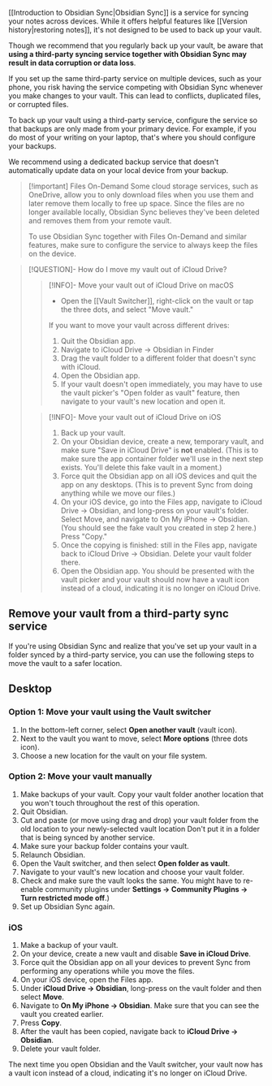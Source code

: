 [[Introduction to Obsidian Sync|Obsidian Sync]] is a service for syncing your notes across devices. While it offers helpful features like [[Version history|restoring notes]], it's not designed to be used to back up your vault.

Though we recommend that you regularly back up your vault, be aware that **using a third-party syncing service together with Obsidian Sync may result in data corruption or data loss**.

If you set up the same third-party service on multiple devices, such as your phone, you risk having the service competing with Obsidian Sync whenever you make changes to your vault. This can lead to conflicts, duplicated files, or corrupted files.

To back up your vault using a third-party service, configure the service so that backups are only made from your primary device. For example, if you do most of your writing on your laptop, that's where you should configure your backups. 

We recommend using a dedicated backup service that doesn't automatically update data on your local device from your backup.

> [!important] Files On-Demand
> Some cloud storage services, such as OneDrive, allow you to only download files when you use them and later remove them locally to free up space. Since the files are no longer available locally, Obsidian Sync believes they've been deleted and removes them from your remote vault.
>
> To use Obsidian Sync together with Files On-Demand and similar features, make sure to configure the service to always keep the files on the device.

> [!QUESTION]- How do I move my vault out of iCloud Drive?
> > [!INFO]- Move your vault out of iCloud Drive on macOS
> > - Open the [[Vault Switcher]], right-click on the vault or tap the three dots, and select "Move vault."  
>   > 
> > If you want to move your vault across different drives:
> > 1. Quit the Obsidian app.  
> > 2. Navigate to iCloud Drive → Obsidian in Finder  
> > 3. Drag the vault folder to a different folder that doesn't sync with iCloud.
> > 4. Open the Obsidian app.  
> > 5. If your vault doesn't open immediately, you may have to use the vault picker's "Open folder as vault" feature, then navigate to your vault's new location and open it.  
>   
> > [!INFO]- Move your vault out of iCloud Drive on iOS
> > 1. Back up your vault.
> > 2. On your Obsidian device, create a new, temporary vault, and make sure "Save in iCloud Drive" is **not** enabled. (This is to make sure the app container folder we'll use in the next step exists. You'll delete this fake vault in a moment.)  
> > 3. Force quit the Obsidian app on all iOS devices and quit the app on any desktops. (This is to prevent Sync from doing anything while we move our files.)  
> > 4. On your iOS device, go into the Files app, navigate to iCloud Drive → Obsidian, and long-press on your vault's folder. Select Move, and navigate to On My iPhone → Obsidian. (You should see the fake vault you created in step 2 here.) Press "Copy."  
> > 5. Once the copying is finished: still in the Files app, navigate back to iCloud Drive → Obsidian. Delete your vault folder there.  
> > 6. Open the Obsidian app. You should be presented with the vault picker and your vault should now have a vault icon instead of a cloud, indicating it is no longer on iCloud Drive.

## Remove your vault from a third-party sync service

If you're using Obsidian Sync and realize that you've set up your vault in a folder synced by a third-party service, you can use the following steps to move the vault to a safer location.

## Desktop

### Option 1: Move your vault using the Vault switcher

1. In the bottom-left corner, select **Open another vault** (vault icon).
2. Next to the vault you want to move, select **More options** (three dots icon). 
3. Choose a new location for the vault on your file system.

### Option 2: Move your vault manually
  
1. Make backups of your vault. Copy your vault folder another location that you won't touch throughout the rest of this operation.
2. Quit Obsidian.  
3. Cut and paste (or move using drag and drop) your vault folder from the old location to your newly-selected vault location Don't put it in a folder that is being synced by another service.
4. Make sure your backup folder contains your vault.  
5. Relaunch Obsidian.  
6. Open the Vault switcher, and then select **Open folder as vault**.
7. Navigate to your vault's new location and choose your vault folder.  
8. Check and make sure the vault looks the same. You might have to re-enable community plugins under **Settings → Community Plugins → Turn restricted mode off**.)  
9. Set up Obsidian Sync again.

### iOS

1. Make a backup of your vault.
2. On your device, create a new vault and disable **Save in iCloud Drive**.
3. Force quit the Obsidian app on all your devices to prevent Sync from performing any operations while you move the files.
4. On your iOS device, open the Files app.
5. Under **iCloud Drive → Obsidian**, long-press on the vault folder and then select **Move**.
6. Navigate to **On My iPhone → Obsidian**. Make sure that you can see the vault you created earlier.
7. Press **Copy**.
5. After the vault has been copied, navigate back to **iCloud Drive → Obsidian**. 
6. Delete your vault folder.

The next time you open Obsidian and the Vault switcher, your vault now has a vault icon instead of a cloud, indicating it's no longer on iCloud Drive.
